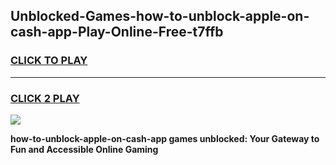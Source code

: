 
## Unblocked-Games-how-to-unblock-apple-on-cash-app-Play-Online-Free-t7ffb
<h3>
<a href="https://premium76.site?title=how-to-unblock-apple-on-cash-app&ref=26A">CLICK TO PLAY</a></h3>
<hr>

<h3>
<a href="https://premium76.site?title=how-to-unblock-apple-on-cash-app&ref=26A">CLICK 2 PLAY</a>
  
</h3>

<a href="https://premium76.site?title=how-to-unblock-apple-on-cash-app&ref=26A"><img src="https://clearcache.store/games.png"></a>


**how-to-unblock-apple-on-cash-app games unblocked: Your Gateway to Fun and Accessible Online Gaming**
